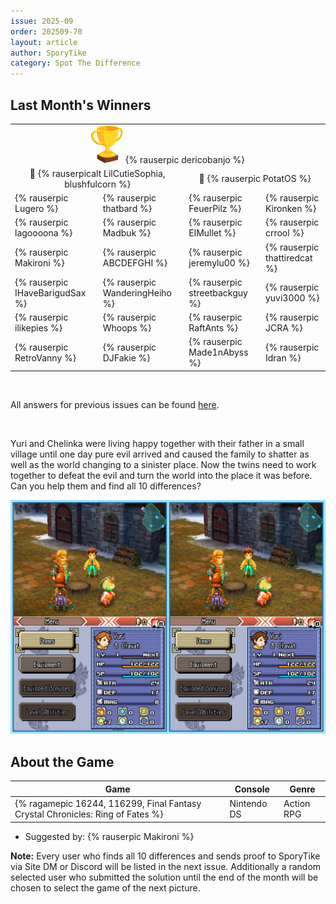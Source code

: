 ```yaml
---
issue: 2025-09
order: 202509-70
layout: article
author: SporyTike
category: Spot The Difference
---
```


## Last Month's Winners

<table><tbody>
  <tr>
    <td colspan="4" style="text-align: center; vertical-align: middle;"><div class="bingo-winner-small"><img src="../../img/trophy_small.png"/> {% rauserpic dericobanjo %}</div></td>
  </tr>
  <tr>
    <td colspan="2" style="text-align: center; vertical-align: middle;">🥈 {% rauserpicalt LilCutieSophia, blushfulcorn %}</td>
    <td colspan="2" style="text-align: center; vertical-align: middle;">🥉 {% rauserpic PotatOS %}</td>
  </tr>
  <tr>
    <td>{% rauserpic Lugero %}</td>
    <td>{% rauserpic thatbard %}</td>
    <td>{% rauserpic FeuerPilz %}</td>
    <td>{% rauserpic Kironken %}</td>
  </tr>
  <tr>
    <td>{% rauserpic lagoooona %}</td>
    <td>{% rauserpic Madbuk %}</td>
    <td>{% rauserpic ElMullet %}</td>
    <td>{% rauserpic crrool %}</td>
  </tr>
  <tr>
    <td>{% rauserpic Makironi %}</td>
    <td>{% rauserpic ABCDEFGHI %}</td>
    <td>{% rauserpic jeremylu00 %}</td>
    <td>{% rauserpic thattiredcat %}</td>
  </tr>
  <tr>
    <td>{% rauserpic IHaveBarigudSax %}</td>
    <td>{% rauserpic WanderingHeiho %}</td>
    <td>{% rauserpic streetbackguy %}</td>
    <td>{% rauserpic yuvi3000 %}</td>
  </tr>
  <tr>
    <td>{% rauserpic ilikepies %}</td>
    <td>{% rauserpic Whoops %}</td>
    <td>{% rauserpic RaftAnts %}</td>
    <td>{% rauserpic JCRA %}</td>
  </tr>
  <tr>
    <td>{% rauserpic RetroVanny %}</td>
    <td>{% rauserpic DJFakie %}</td>
    <td>{% rauserpic Made1nAbyss %}</td>
    <td>{% rauserpic Idran %}</td>
  </tr>
</tbody></table>

<br>

All answers for previous issues can be found [here](../spot-the-diff-answers.html).

<br>

Yuri and Chelinka were living happy together with their father in a small village until one day pure evil arrived and caused the family to shatter as well as the world changing to a sinister place. Now the twins need to work together to defeat the evil and turn the world into the place it was before. Can you help them and find all 10 differences?

<p align="center">
  <img src="img/Fun/SpotTheDifference.png" />
</p>

## About the Game

| Game                                                                           | Console     | Genre      |
| ------------------------------------------------------------------------------ | ----------- | ---------- |
| {% ragamepic 16244, 116299, Final Fantasy Crystal Chronicles: Ring of Fates %} | Nintendo DS | Action RPG |

* Suggested by: {% rauserpic Makironi %}

**Note:** Every user who finds all 10 differences and sends proof to SporyTike via Site DM or Discord will be listed in the next issue. Additionally a random selected user who submitted the solution until the end of the month will be chosen to select the game of the next picture.
